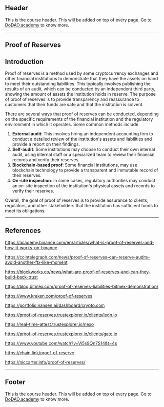 ## Header
This is the course header. This will be added on top of every page. Go to [DoDAO.academy](https://www.dodao.academy) to know more.

---

## Proof of Reserves


## Introduction

Proof of reserves is a method used by some cryptocurrency exchanges and other financial institutions to demonstrate that they have the assets on hand to meet their outstanding liabilities. This typically involves publishing the results of an audit, which can be conducted by an independent third party, showing the amount of assets the institution holds in reserve. The purpose of proof of reserves is to provide transparency and reassurance to customers that their funds are safe and that the institution is solvent.

There are several ways that proof of reserves can be conducted, depending on the specific requirements of the financial institution and the regulatory environment in which it operates. Some common methods include:
1. **External audit**: This involves hiring an independent accounting firm to conduct a detailed review of the institution's assets and liabilities and provide a report on their findings.
2. **Self-audit**: Some institutions may choose to conduct their own internal audit, using internal staff or a specialized team to review their financial records and verify their reserves.
3. **Blockchain-based proof**: Some financial institutions, may use blockchain technology to provide a transparent and immutable record of their reserves.
4. **On-site inspection**: In some cases, regulatory authorities may conduct an on-site inspection of the institution's physical assets and records to verify their reserves.

Overall, the goal of proof of reserves is to provide assurance to clients, regulators, and other stakeholders that the institution has sufficient funds to meet its obligations.




    


---
## References

https://academy.binance.com/en/articles/what-is-proof-of-reserves-and-how-it-works-on-binance

https://cointelegraph.com/news/proof-of-reserves-can-reserve-audits-avoid-another-ftx-like-moment

https://blockworks.co/news/what-are-proof-of-reserves-and-can-they-build-back-trust

https://blog.bitmex.com/proof-of-reserves-liabilities-bitmex-demonstration/

https://www.kraken.com/proof-of-reserves

https://portfolio.nansen.ai/dashboard/crypto.com

https://proof-of-reserves.trustexplorer.io/clients/ledn.io

https://real-time-attest.trustexplorer.io/nexo

https://proof-of-reserves.trustexplorer.io/clients/gate.io


https://www.youtube.com/watch?v=Vi5s9Qn7S14&t=4s

https://chain.link/proof-of-reserve

https://niccarter.info/proof-of-reserves/

    


---
## Footer
This is the course header. This will be added on top of every page. Go to [DoDAO.academy](https://www.dodao.academy) to know more.
    
